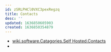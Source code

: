 ```yaml
---
id: zSRLPHCl0VXC3pexRegzq
title: Contacts
desc: ''
updated: 1636850605903
created: 1636850354879
---
```


* [wiki.software.Catagories.Self Hosted.Contacts](.md)
* 